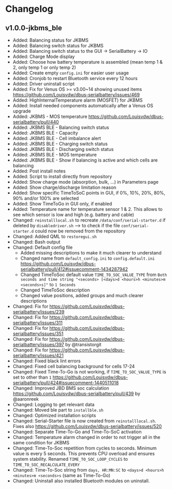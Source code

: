 # Changelog

## v1.0.0-jkbms_ble

* Added: Balancing status for JKBMS
* Added: Balancing switch status for JKBMS
* Added: Balancing switch status to the GUI -> SerialBattery -> IO
* Added: Charge Mode display
* Added: Choose how battery temperature is assembled (mean temp 1 & 2, only temp 1 or only temp 2)
* Added: Create empty `config.ini` for easier user usage
* Added: Cronjob to restart Bluetooth service every 12 hours
* Added: Driver uninstall script
* Added: Fix for Venus OS >= v3.00~14 showing unused items https://github.com/Louisvdw/dbus-serialbattery/issues/469
* Added: HighInternalTemperature alarm (MOSFET) for JKBMS
* Added: Install needed components automatically after a Venus OS upgrade
* Added: JKBMS - MOS temperature https://github.com/Louisvdw/dbus-serialbattery/pull/440
* Added: JKBMS BLE - Balancing switch status
* Added: JKBMS BLE - Capacity
* Added: JKBMS BLE - Cell imbalance alert
* Added: JKBMS BLE - Charging switch status
* Added: JKBMS BLE - Discharging switch status
* Added: JKBMS BLE - MOS temperature
* Added: JKBMS BLE - Show if balancing is active and which cells are balancing
* Added: Post install notes
* Added: Script to install directly from repository
* Added: Show charge mode (absorption, bulk, ...) in Parameters page
* Added: Show charge/discharge limitation reason
* Added: Show specific TimeToSoC points in GUI, if 0%, 10%, 20%, 80%, 90% and/or 100% are selected
* Added: Show TimeToGo in GUI only, if enabled
* Added: Temperature name for temperature sensor 1 & 2. This allows to see which sensor is low and high (e.g. battery and cable)
* Changed: `reinstalllocal.sh` to recreate `/data/conf/serial-starter.d` if deleted by `disabledriver.sh` --> to check if the file `conf/serial-starter.d` could now be removed from the repository
* Changed: Added QML to `restoregui.sh`
* Changed: Bash output
* Changed: Default config file
  * Added missing descriptions to make it much clearer to understand
  * Changed name from `default_config.ini` to `config.default.ini` https://github.com/Louisvdw/dbus-serialbattery/pull/412#issuecomment-1434287942
  * Changed TimeToSoc default value `TIME_TO_SOC_VALUE_TYPE` from `Both seconds and time string "<seconds> [<days>d <hours>h <minutes>m <seconds>s]"` to `1 Seconds`
  * Changed TimeToSoc description
  * Changed value positions, added groups and much clearer descriptions
* Changed: Fix for https://github.com/Louisvdw/dbus-serialbattery/issues/239
* Changed: Fix for https://github.com/Louisvdw/dbus-serialbattery/issues/311
* Changed: Fix for https://github.com/Louisvdw/dbus-serialbattery/issues/351
* Changed: Fix for https://github.com/Louisvdw/dbus-serialbattery/issues/397 by @transistorgit
* Changed: Fix for https://github.com/Louisvdw/dbus-serialbattery/issues/421
* Changed: Fixed black lint errors
* Changed: Fixed cell balancing background for cells 17-24
* Changed: Fixed Time-To-Go is not working, if `TIME_TO_SOC_VALUE_TYPE` is set to other than `1` https://github.com/Louisvdw/dbus-serialbattery/pull/424#issuecomment-1440511018
* Changed: Improved JBD BMS soc calculation https://github.com/Louisvdw/dbus-serialbattery/pull/439 by @aaronreek
* Changed: Logging to get relevant data
* Changed: Moved ble part to `installble.sh`
* Changed: Optimized installation scripts
* Changed: Serial-Starter file is now created from `reinstalllocal.sh`. Fixes also https://github.com/Louisvdw/dbus-serialbattery/issues/520
* Changed: Separate Time-To-Go and Time-To-SoC activation
* Changed: Temperature alarm changed in order to not trigger all in the same condition for JKBMS
* Changed: Time-To-Soc repetition from cycles to seconds. Minimum value is every 5 seconds. This prevents CPU overload and ensures system stability. Renamed `TIME_TO_SOC_LOOP_CYCLES` to `TIME_TO_SOC_RECALCULATE_EVERY`
* Changed: Time-To-Soc string from `days, HR:MN:SC` to `<days>d <hours>h <minutes>m <seconds>s` (same as Time-To-Go)
* Changed: Uninstall also installed Bluetooth modules on uninstall.
